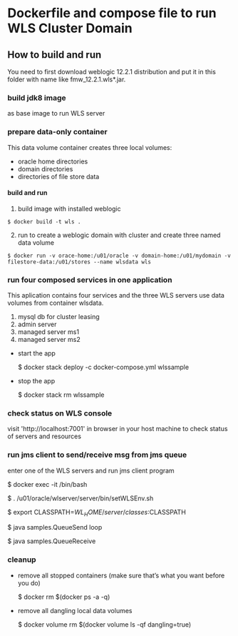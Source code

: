 
Dockerfile and compose file to run WLS Cluster Domain
================================

## How to build and run

You need to first download weblogic 12.2.1 distribution and put it in this folder with name like fmw_12.2.1.wls*.jar.

### build jdk8 image 
as base image to run WLS server

### prepare data-only container 
This data volume container creates three local volumes: 
 * oracle home directories
 * domain directories
 * directories of file store data

#### build and run
  1. build image with installed weblogic
   
    $ docker build -t wls .
   
  2. run to create a weblogic domain with cluster and create three named data volume
    
    $ docker run -v orace-home:/u01/oracle -v domain-home:/u01/mydomain -v filestore-data:/u01/stores --name wlsdata wls

### run four composed services in one application
This aplication contains four services and the three WLS servers use data volumes from container wlsdata.
  1. mysql db for cluster leasing
  2. admin server
  3. managed server ms1
  4. managed server ms2

* start the app

    $ docker stack deploy -c docker-compose.yml wlssample

* stop the app

    $ docker stack rm wlssample

### check status on WLS console
visit 'http://localhost:7001' in browser in your host machine to check status of servers and resources

### run jms client to send/receive msg from jms queue
enter one of the WLS servers and run jms client program

  $ docker exec -it <containerId> /bin/bash

  $ . /u01/oracle/wlserver/server/bin/setWLSEnv.sh
  
  $ export CLASSPATH=$WL_HOME/server/classes:$CLASSPATH
  
  $ java samples.QueueSend loop
  
  $ java samples.QueueReceive

### cleanup
* remove all stopped containers (make sure that’s what you want before you do)

  $ docker rm $(docker ps -a -q)

* remove all dangling local data volumes
  
  $ docker volume rm $(docker volume ls -qf dangling=true)
